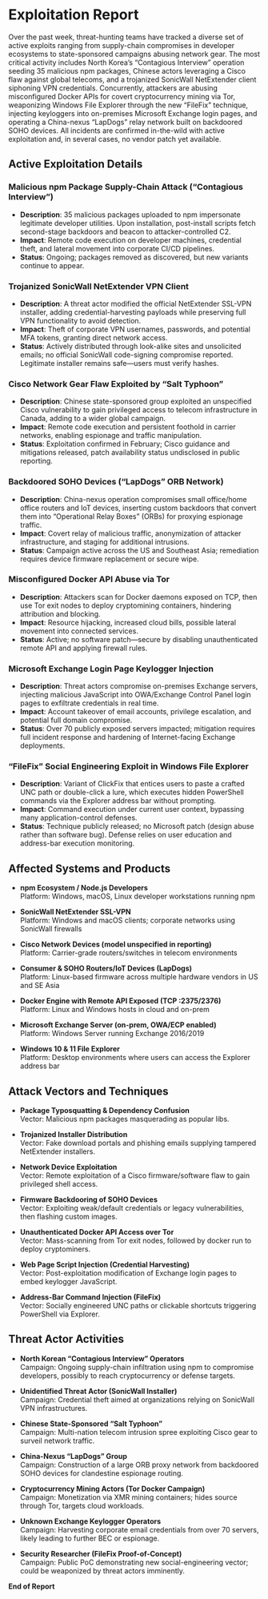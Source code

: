 # Exploitation Report

Over the past week, threat-hunting teams have tracked a diverse set of active exploits ranging from supply-chain compromises in developer ecosystems to state-sponsored campaigns abusing network gear. The most critical activity includes North Korea’s “Contagious Interview” operation seeding 35 malicious npm packages, Chinese actors leveraging a Cisco flaw against global telecoms, and a trojanized SonicWall NetExtender client siphoning VPN credentials. Concurrently, attackers are abusing misconfigured Docker APIs for covert cryptocurrency mining via Tor, weaponizing Windows File Explorer through the new “FileFix” technique, injecting keyloggers into on-premises Microsoft Exchange login pages, and operating a China-nexus “LapDogs” relay network built on backdoored SOHO devices. All incidents are confirmed in-the-wild with active exploitation and, in several cases, no vendor patch yet available.

## Active Exploitation Details

### Malicious npm Package Supply-Chain Attack (“Contagious Interview”)
- **Description**: 35 malicious packages uploaded to npm impersonate legitimate developer utilities. Upon installation, post-install scripts fetch second-stage backdoors and beacon to attacker-controlled C2.
- **Impact**: Remote code execution on developer machines, credential theft, and lateral movement into corporate CI/CD pipelines.
- **Status**: Ongoing; packages removed as discovered, but new variants continue to appear.

### Trojanized SonicWall NetExtender VPN Client
- **Description**: A threat actor modified the official NetExtender SSL-VPN installer, adding credential-harvesting payloads while preserving full VPN functionality to avoid detection.
- **Impact**: Theft of corporate VPN usernames, passwords, and potential MFA tokens, granting direct network access.
- **Status**: Actively distributed through look-alike sites and unsolicited emails; no official SonicWall code-signing compromise reported. Legitimate installer remains safe—users must verify hashes.

### Cisco Network Gear Flaw Exploited by “Salt Typhoon”
- **Description**: Chinese state-sponsored group exploited an unspecified Cisco vulnerability to gain privileged access to telecom infrastructure in Canada, adding to a wider global campaign.
- **Impact**: Remote code execution and persistent foothold in carrier networks, enabling espionage and traffic manipulation.
- **Status**: Exploitation confirmed in February; Cisco guidance and mitigations released, patch availability status undisclosed in public reporting.

### Backdoored SOHO Devices (“LapDogs” ORB Network)
- **Description**: China-nexus operation compromises small office/home office routers and IoT devices, inserting custom backdoors that convert them into “Operational Relay Boxes” (ORBs) for proxying espionage traffic.
- **Impact**: Covert relay of malicious traffic, anonymization of attacker infrastructure, and staging for additional intrusions.
- **Status**: Campaign active across the US and Southeast Asia; remediation requires device firmware replacement or secure wipe.

### Misconfigured Docker API Abuse via Tor
- **Description**: Attackers scan for Docker daemons exposed on TCP, then use Tor exit nodes to deploy cryptomining containers, hindering attribution and blocking.
- **Impact**: Resource hijacking, increased cloud bills, possible lateral movement into connected services.
- **Status**: Active; no software patch—secure by disabling unauthenticated remote API and applying firewall rules.

### Microsoft Exchange Login Page Keylogger Injection
- **Description**: Threat actors compromise on-premises Exchange servers, injecting malicious JavaScript into OWA/Exchange Control Panel login pages to exfiltrate credentials in real time.
- **Impact**: Account takeover of email accounts, privilege escalation, and potential full domain compromise.
- **Status**: Over 70 publicly exposed servers impacted; mitigation requires full incident response and hardening of Internet-facing Exchange deployments.

### “FileFix” Social Engineering Exploit in Windows File Explorer
- **Description**: Variant of ClickFix that entices users to paste a crafted UNC path or double-click a lure, which executes hidden PowerShell commands via the Explorer address bar without prompting.
- **Impact**: Command execution under current user context, bypassing many application-control defenses.
- **Status**: Technique publicly released; no Microsoft patch (design abuse rather than software bug). Defense relies on user education and address-bar execution monitoring.

## Affected Systems and Products

- **npm Ecosystem / Node.js Developers**  
  Platform: Windows, macOS, Linux developer workstations running npm

- **SonicWall NetExtender SSL-VPN**  
  Platform: Windows and macOS clients; corporate networks using SonicWall firewalls

- **Cisco Network Devices (model unspecified in reporting)**  
  Platform: Carrier-grade routers/switches in telecom environments

- **Consumer & SOHO Routers/IoT Devices (LapDogs)**  
  Platform: Linux-based firmware across multiple hardware vendors in US and SE Asia

- **Docker Engine with Remote API Exposed (TCP :2375/2376)**  
  Platform: Linux and Windows hosts in cloud and on-prem

- **Microsoft Exchange Server (on-prem, OWA/ECP enabled)**  
  Platform: Windows Server running Exchange 2016/2019

- **Windows 10 & 11 File Explorer**  
  Platform: Desktop environments where users can access the Explorer address bar

## Attack Vectors and Techniques

- **Package Typosquatting & Dependency Confusion**  
  Vector: Malicious npm packages masquerading as popular libs.

- **Trojanized Installer Distribution**  
  Vector: Fake download portals and phishing emails supplying tampered NetExtender installers.

- **Network Device Exploitation**  
  Vector: Remote exploitation of a Cisco firmware/software flaw to gain privileged shell access.

- **Firmware Backdooring of SOHO Devices**  
  Vector: Exploiting weak/default credentials or legacy vulnerabilities, then flashing custom images.

- **Unauthenticated Docker API Access over Tor**  
  Vector: Mass-scanning from Tor exit nodes, followed by docker run to deploy cryptominers.

- **Web Page Script Injection (Credential Harvesting)**  
  Vector: Post-exploitation modification of Exchange login pages to embed keylogger JavaScript.

- **Address-Bar Command Injection (FileFix)**  
  Vector: Socially engineered UNC paths or clickable shortcuts triggering PowerShell via Explorer.

## Threat Actor Activities

- **North Korean “Contagious Interview” Operators**  
  Campaign: Ongoing supply-chain infiltration using npm to compromise developers, possibly to reach cryptocurrency or defense targets.

- **Unidentified Threat Actor (SonicWall Installer)**  
  Campaign: Credential theft aimed at organizations relying on SonicWall VPN infrastructures.

- **Chinese State-Sponsored “Salt Typhoon”**  
  Campaign: Multi-nation telecom intrusion spree exploiting Cisco gear to surveil network traffic.

- **China-Nexus “LapDogs” Group**  
  Campaign: Construction of a large ORB proxy network from backdoored SOHO devices for clandestine espionage routing.

- **Cryptocurrency Mining Actors (Tor Docker Campaign)**  
  Campaign: Monetization via XMR mining containers; hides source through Tor, targets cloud workloads.

- **Unknown Exchange Keylogger Operators**  
  Campaign: Harvesting corporate email credentials from over 70 servers, likely leading to further BEC or espionage.

- **Security Researcher (FileFix Proof-of-Concept)**  
  Campaign: Public PoC demonstrating new social-engineering vector; could be weaponized by threat actors imminently.

**End of Report**

